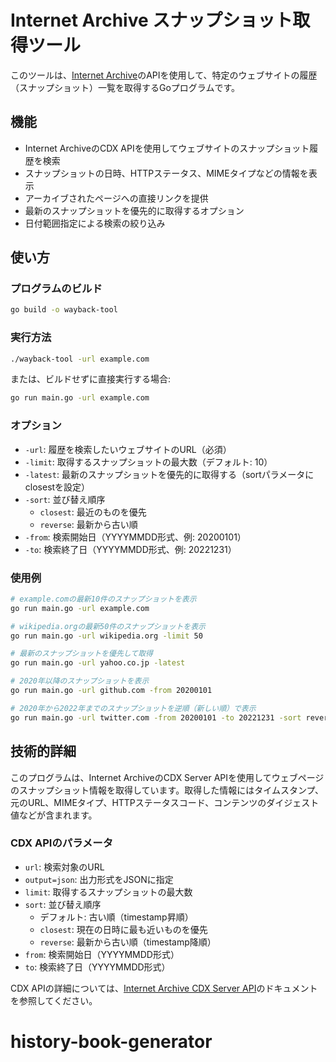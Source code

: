 # Internet Archive スナップショット取得ツール

このツールは、[Internet Archive](https://archive.org/)のAPIを使用して、特定のウェブサイトの履歴（スナップショット）一覧を取得するGoプログラムです。

## 機能

- Internet ArchiveのCDX APIを使用してウェブサイトのスナップショット履歴を検索
- スナップショットの日時、HTTPステータス、MIMEタイプなどの情報を表示
- アーカイブされたページへの直接リンクを提供
- 最新のスナップショットを優先的に取得するオプション
- 日付範囲指定による検索の絞り込み

## 使い方

### プログラムのビルド

```bash
go build -o wayback-tool
```

### 実行方法

```bash
./wayback-tool -url example.com
```

または、ビルドせずに直接実行する場合:

```bash
go run main.go -url example.com
```

### オプション

- `-url`: 履歴を検索したいウェブサイトのURL（必須）
- `-limit`: 取得するスナップショットの最大数（デフォルト: 10）
- `-latest`: 最新のスナップショットを優先的に取得する（sortパラメータにclosestを設定）
- `-sort`: 並び替え順序
  - `closest`: 最近のものを優先
  - `reverse`: 最新から古い順
- `-from`: 検索開始日（YYYYMMDD形式、例: 20200101）
- `-to`: 検索終了日（YYYYMMDD形式、例: 20221231）

### 使用例

```bash
# example.comの最新10件のスナップショットを表示
go run main.go -url example.com

# wikipedia.orgの最新50件のスナップショットを表示
go run main.go -url wikipedia.org -limit 50

# 最新のスナップショットを優先して取得
go run main.go -url yahoo.co.jp -latest

# 2020年以降のスナップショットを表示
go run main.go -url github.com -from 20200101

# 2020年から2022年までのスナップショットを逆順（新しい順）で表示
go run main.go -url twitter.com -from 20200101 -to 20221231 -sort reverse
```

## 技術的詳細

このプログラムは、Internet ArchiveのCDX Server APIを使用してウェブページのスナップショット情報を取得しています。取得した情報にはタイムスタンプ、元のURL、MIMEタイプ、HTTPステータスコード、コンテンツのダイジェスト値などが含まれます。

### CDX APIのパラメータ

- `url`: 検索対象のURL
- `output=json`: 出力形式をJSONに指定
- `limit`: 取得するスナップショットの最大数
- `sort`: 並び替え順序
  - デフォルト: 古い順（timestamp昇順）
  - `closest`: 現在の日時に最も近いものを優先
  - `reverse`: 最新から古い順（timestamp降順）
- `from`: 検索開始日（YYYYMMDD形式）
- `to`: 検索終了日（YYYYMMDD形式）

CDX APIの詳細については、[Internet Archive CDX Server API](https://archive.org/developers/tutorial-compare-snapshot-wayback.html)のドキュメントを参照してください。
# history-book-generator
